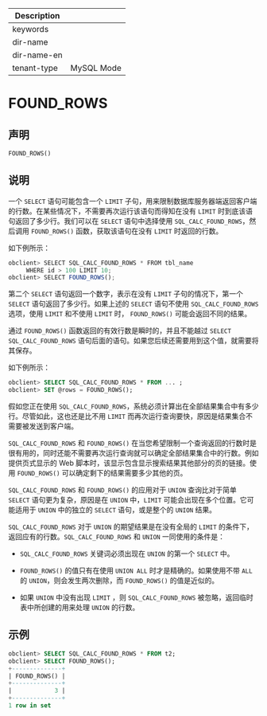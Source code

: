 | Description   |                 |
|---------------|-----------------|
| keywords      |                 |
| dir-name      |                 |
| dir-name-en   |                 |
| tenant-type   | MySQL Mode      |

# FOUND_ROWS

## 声明

```sql
FOUND_ROWS()
```

## 说明

一个 `SELECT` 语句可能包含一个 `LIMIT` 子句，用来限制数据库服务器端返回客户端的行数。在某些情况下，不需要再次运行该语句而得知在没有 `LIMIT` 时到底该语句返回了多少行。我们可以在 `SELECT` 语句中选择使用 `SQL_CALC_FOUND_ROWS`，然后调用 `FOUND_ROWS()` 函数，获取该语句在没有 `LIMIT` 时返回的行数。

如下例所示：

```javascript
obclient> SELECT SQL_CALC_FOUND_ROWS * FROM tbl_name
     WHERE id > 100 LIMIT 10;
obclient> SELECT FOUND_ROWS();
```

第二个 `SELECT` 语句返回一个数字，表示在没有 `LIMIT` 子句的情况下，第一个 `SELECT` 语句返回了多少行。如果上述的 `SELECT` 语句不使用 `SQL_CALC_FOUND_ROWS` 选项，使用 `LIMIT` 和不使用 `LIMIT` 时， `FOUND_ROWS()` 可能会返回不同的结果。

通过 `FOUND_ROWS()` 函数返回的有效行数是瞬时的，并且不能越过 `SELECT SQL_CALC_FOUND_ROWS` 语句后面的语句。如果您后续还需要用到这个值，就需要将其保存。

如下例所示：

```sql
obclient> SELECT SQL_CALC_FOUND_ROWS * FROM ... ;
obclient> SET @rows = FOUND_ROWS();
```

假如您正在使用 `SQL_CALC_FOUND_ROWS`，系统必须计算出在全部结果集合中有多少行。尽管如此，这也还是比不用 `LIMIT` 而再次运行查询要快，原因是结果集合不需要被发送到客户端。

`SQL_CALC_FOUND_ROWS` 和 `FOUND_ROWS()` 在当您希望限制一个查询返回的行数时是很有用的，同时还能不需要再次运行查询就可以确定全部结果集合中的行数。例如提供页式显示的 Web 脚本时，该显示包含显示搜索结果其他部分的页的链接。使用 `FOUND_ROWS()` 可以确定剩下的结果需要多少其他的页。

`SQL_CALC_FOUND_ROWS` 和 `FOUND_ROWS()` 的应用对于 `UNION` 查询比对于简单 `SELECT` 语句更为复杂，原因是在 `UNION` 中，`LIMIT` 可能会出现在多个位置。它可能适用于 `UNION` 中的独立的 `SELECT` 语句，或是整个的 `UNION` 结果。

`SQL_CALC_FOUND_ROWS` 对于 `UNION` 的期望结果是在没有全局的 `LIMIT` 的条件下，返回应有的行数。`SQL_CALC_FOUND_ROWS` 和 `UNION` 一同使用的条件是：

* `SQL_CALC_FOUND_ROWS` 关键词必须出现在 `UNION` 的第一个 `SELECT` 中。

* `FOUND_ROWS()` 的值只有在使用 `UNION ALL` 时才是精确的。如果使用不带 `ALL` 的 `UNION`，则会发生两次删除，而 `FOUND_ROWS()` 的值是近似的。

* 如果 `UNION` 中没有出现 `LIMIT` ，则 `SQL_CALC_FOUND_ROWS` 被忽略，返回临时表中所创建的用来处理 `UNION` 的行数。

## 示例

```sql
obclient> SELECT SQL_CALC_FOUND_ROWS * FROM t2;
obclient> SELECT FOUND_ROWS();
+--------------+
| FOUND_ROWS() |
+--------------+
|            3 |
+--------------+
1 row in set
```
